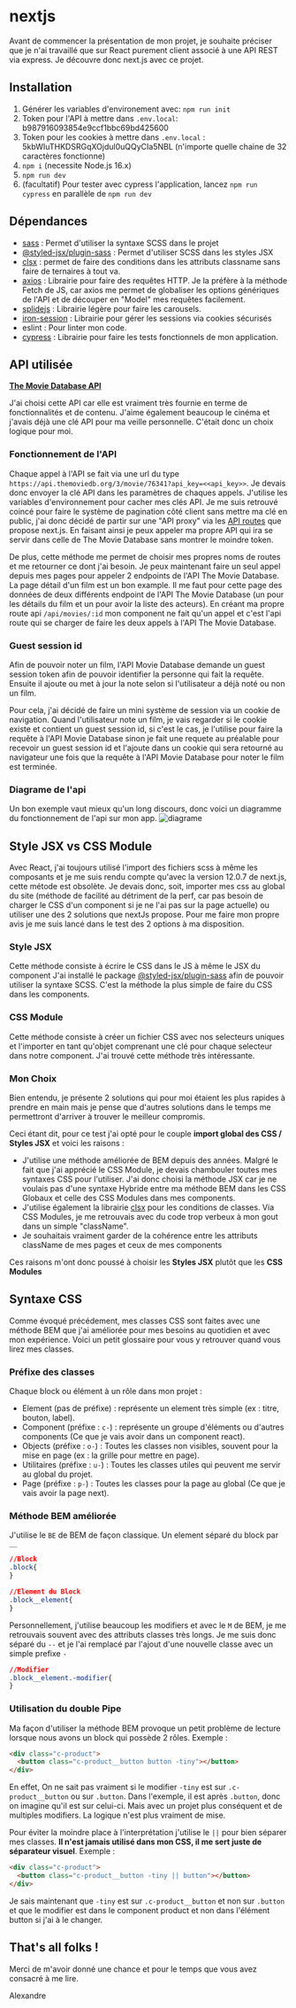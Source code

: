 # nextjs

Avant de commencer la présentation de mon projet, je souhaite préciser que je n'ai travaillé que sur React purement client associé à une API REST via express. Je découvre donc next.js avec ce projet.

## Installation

1. Générer les variables d'environement avec: `npm run init`
2. Token pour l'API à mettre dans `.env.local`: b987916093854e9ccf1bbc69bd425600
3. Token pour les cookies à mettre dans `.env.local` : 5kbWIuTHKDSRGqXOjdul0uQQyCIa5NBL (n'importe quelle chaine de 32 caractères fonctionne)
4. `npm i` (necessite Node.js 16.x)
5. `npm run dev`
6. (facultatif) Pour tester avec cypress l'application, lancez `npm run cypress` en parallèle de `npm run dev`

## Dépendances

- [sass](https://www.npmjs.com/package/sass) : Permet d'utiliser la syntaxe SCSS dans le projet
- [@styled-jsx/plugin-sass](https://www.npmjs.com/package/@styled-jsx/plugin-sass) : Permet d'utiliser SCSS dans les styles JSX
- [clsx](https://www.npmjs.com/package/clsx) : permet de faire des conditions dans les attributs classname sans faire de ternaires à tout va.
- [axios](https://github.com/axios/axios) : Librairie pour faire des requêtes HTTP. Je la préfère à la méthode Fetch de JS, car axios me permet de globaliser les options génériques de l'API et de découper en "Model" mes requêtes facilement.
- [splidejs](https://splidejs.com/integration/react-splide/) : Librairie légère pour faire les carousels.
- [iron-session](https://github.com/vvo/iron-session) : Librairie pour gérer les sessions via cookies sécurisés
- eslint : Pour linter mon code.
- [cypress](https://www.cypress.io/) : Librairie pour faire les tests fonctionnels de mon application.

## API utilisée

**[The Movie Database API](https://developers.themoviedb.org/3/getting-started/introduction)**

J'ai choisi cette API car elle est vraiment très fournie en terme de fonctionnalités et de contenu. J'aime également beaucoup le cinéma et j'avais déjà une clé API pour ma veille personnelle. C'était donc un choix logique pour moi.

### Fonctionnement de l'API

Chaque appel à l'API se fait via une url du type `https://api.themoviedb.org/3/movie/76341?api_key=<<api_key>>`.
Je devais donc envoyer la clé API dans les paramètres de chaques appels. J'utilise les variables d'environnement pour cacher mes clés API. Je me suis retrouvé coincé pour faire le système de pagination côté client sans mettre ma clé en public, j'ai donc décidé de partir sur une "API proxy" via les [API routes](https://nextjs.org/docs/api-routes/introduction) que propose next.js.
En faisant ainsi je peux appeler ma propre API qui ira se servir dans celle de The Movie Database sans montrer le moindre token.

De plus, cette méthode me permet de choisir mes propres noms de routes et me retourner ce dont j'ai besoin. Je peux maintenant faire un seul appel depuis mes pages pour appeler 2 endpoints de l'API The Movie Database.
La page détail d'un film est un bon example. Il me faut pour cette page des données de deux différents endpoint de l'API The Movie Database (un pour les détails du film et un pour avoir la liste des acteurs). En créant ma propre route api `/api/movies/:id` mon component ne fait qu'un appel et c'est l'api route qui se charger de faire les deux appels à l'API The Movie Database.

### Guest session id

Afin de pouvoir noter un film, l'API Movie Database demande un guest session token afin de pouvoir identifier la personne qui fait la requête. Ensuite il ajoute ou met à jour la note selon si l'utilisateur a déjà noté ou non un film.

Pour cela, j'ai décidé de faire un mini système de session via un cookie de navigation. Quand l'utilisateur note un film, je vais regarder si le cookie existe et contient un guest session id, si c'est le cas, je l'utilise pour faire la requête à l'API Movie Database sinon je fait une requete au préalable pour recevoir un guest session id et l'ajoute dans un cookie qui sera retourné au navigateur une fois que la requête à l'API Movie Database pour noter le film est terminée.

### Diagrame de l'api

Un bon exemple vaut mieux qu'un long discours, donc voici un diagramme du fonctionnement de l'api sur mon app.
![diagrame](/docs/diagramme-api.png)

## Style JSX vs CSS Module

Avec React, j'ai toujours utilisé l'import des fichiers scss à même les composants et je me suis rendu compte qu'avec la version 12.0.7 de next.js, cette métode est obsolète. Je devais donc, soit, importer mes css au global du site (méthode de facilité au détriment de la perf, car pas besoin de charger le CSS d'un component si je ne l'ai pas sur la page actuelle) ou utiliser une des 2 solutions que nextJs propose. Pour me faire mon propre avis je me suis lancé dans le test des 2 options à ma disposition.

### Style JSX

Cette méthode consiste à écrire le CSS dans le JS à même le JSX du component
J'ai installé le package [@styled-jsx/plugin-sass](https://www.npmjs.com/package/@styled-jsx/plugin-sass) afin de pouvoir utiliser la syntaxe SCSS.
C'est la méthode la plus simple de faire du CSS dans les components.

### CSS Module

Cette méthode consiste à créer un fichier CSS avec nos selecteurs uniques et l'importer en tant qu'objet comprenant une clé pour chaque selecteur dans notre component. J'ai trouvé cette méthode très intéressante.

### Mon Choix

Bien entendu, je présente 2 solutions qui pour moi étaient les plus rapides à prendre en main mais je pense que d'autres solutions dans le temps me permettront d'arriver à trouver le meilleur compromis.

Ceci étant dit, pour ce test j'ai opté pour le couple **import global des CSS / Styles JSX** et voici les raisons :

- J'utilise une méthode améliorée de BEM depuis des années. Malgré le fait que j'ai apprécié le CSS Module, je devais chambouler toutes mes syntaxes CSS pour l'utiliser. J'ai donc choisi la méthode JSX car je ne voulais pas d'une syntaxe Hybride entre ma méthode BEM dans les CSS Globaux et celle des CSS Modules dans mes components.
- J'utilise également la librairie [clsx](https://www.npmjs.com/package/clsx) pour les conditions de classes. Via CSS Modules, je me retrouvais avec du code trop verbeux à mon gout dans un simple "className".
- Je souhaitais vraiment garder de la cohérence entre les attributs className de mes pages et ceux de mes components

Ces raisons m'ont donc poussé à choisir les **Styles JSX** plutôt que les **CSS Modules**

## Syntaxe CSS

Comme évoqué précédement, mes classes CSS sont faites avec une méthode BEM que j'ai améliorée pour mes besoins au quotidien et avec mon expérience. Voici un petit glossaire pour vous y retrouver quand vous lirez mes classes.

### Préfixe des classes

Chaque block ou élément à un rôle dans mon projet :

- Element (pas de préfixe) : représente un element très simple (ex : titre, bouton, label).
- Component (préfixe : `c-`) : représente un groupe d'éléments ou d'autres components (Ce que je vais avoir dans un component react).
- Objects (préfixe : `o-`) : Toutes les classes non visibles, souvent pour la mise en page (ex : la grille pour mettre en page).
- Utilitaires (préfixe : `u-`) : Toutes les classes utiles qui peuvent me servir au global du projet.
- Page (préfixe : `p-`) : Toutes les classes pour la page au global (Ce que je vais avoir la page next).

### Méthode BEM améliorée

J'utilise le `BE` de BEM de façon classique.
Un element séparé du block par `__`

```CSS
//Block
.block{
}

//Element du Block
.block__element{
}
```

Personnellement, j'utilise beaucoup les modifiers et avec le `M` de BEM, je me retrouvais souvent avec des attributs classes très longs.
Je me suis donc séparé du `--` et je l'ai remplacé par l'ajout d'une nouvelle classe avec un simple prefixe `-`

```CSS
//Modifier
.block__element.-modifier{
}
```

### Utilisation du double Pipe

Ma façon d'utiliser la méthode BEM provoque un petit problème de lecture lorsque nous avons un block qui possède 2 rôles.
Exemple :

```HTML
<div class="c-product">
  <button class="c-product__button button -tiny"></button>
</div>
```

En effet, On ne sait pas vraiment si le modifier `-tiny` est sur `.c-product__button` ou sur `.button`.
Dans l'exemple, il est après `.button`, donc on imagine qu'il est sur celui-ci. Mais avec un projet plus conséquent et de multiples modifiers. La logique n'est plus vraiment de mise.

Pour éviter la moindre place à l'interprétation j'utilise le `||` pour bien séparer mes classes. **Il n'est jamais utilisé dans mon CSS, il me sert juste de séparateur visuel**.
Exemple :

```HTML
<div class="c-product">
  <button class="c-product__button -tiny || button"></button>
</div>
```

Je sais maintenant que `-tiny` est sur `.c-product__button` et non sur `.button` et que le modifier est dans le component product et non dans l'élément button si j'ai à le changer.

## That's all folks !

Merci de m'avoir donné une chance et pour le temps que vous avez consacré à me lire.

Alexandre
